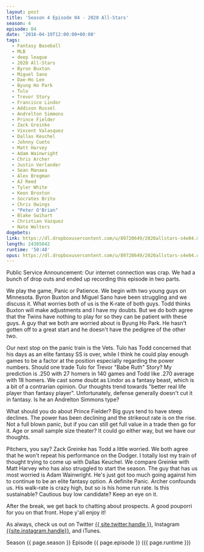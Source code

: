 ```yaml
---
layout: post
title: 'Season 4 Episode 04 - 2020 All-Stars'
season: 4
episode: 04
date: '2016-04-19T12:00:00+00:00'
tags:
  - Fantasy Baseball
  - MLB
  - deep league
  - 2020 All-Stars
  - Byron Buxton
  - Miguel Sano
  - Dae-Ho Lee
  - Byung Ho Park
  - Tulo
  - Trevor Story
  - Francisco Lindor
  - Addison Russel
  - Andrelton Simmons
  - Prince Fielder
  - Zack Greinke
  - Vincent Valasquez
  - Dallas Keuchel
  - Johnny Cueto
  - Matt Harvey
  - Adam Wainwright
  - Chris Archer
  - Justin Verlander
  - Sean Manaea
  - Alex Bregman
  - AJ Reed
  - Tyler White
  - Keon Broxton
  - Socrates Brito
  - Chris Owings
  - "Peter O'Brian"
  - Blake Swihart
  - Christian Vazquez
  - Nate Wolters
dogebets:
link: https://dl.dropboxusercontent.com/u/89720649/2020allstars-s4e04.mp3
length: 24385042
runtime: '50:48'
opus: https://dl.dropboxusercontent.com/u/89720649/2020allstars-s4e04.opus
---
```

Public Service Announcement:  Our internet connection was crap.  We had a bunch of drop outs and ended up recording this episode in two parts.  

We play the game, Panic or Patience.  We begin with two young guys on Minnesota.  Byron Buxton and Miguel Sano have been struggling and we discuss it.  What worries both of us is the K-rate of both guys.  Todd thinks Buxton will make adjustments and I have my doubts.  But we do both agree that the Twins have nothing to play for so they can be patient with these guys.  A guy that we both are worried about is Byung Ho Park.  He hasn't gotten off to a great start and he doesn't have the pedigree of the other two.  

Our next stop on the panic train is the Vets.  Tulo has Todd concerned that his days as an elite fantasy SS is over, while I think he could play enough games to be a factor at the position especially regarding the power numbers.  Should one trade Tulo for Trevor "Babe Ruth" Story?  My prediction is .250 with 27 homers in 140 games and Todd like .270 average with 18 homers.  We cast some doubt as Lindor as a fantasy beast, which is a bit of a contrarian opinion.  Our thoughts trend towards "better real life player than fantasy player".  Unfortunately, defense generally doesn't cut it in fantasy.  Is he an Andrelton Simmons type?  

What should you do about Prince Fielder?  Big guys tend to have steep declines.  The power has been declining and the strikeout rate is on the rise.  Not a full blown panic, but if you can still get full value in a trade then go for it.  Age or small sample size theater?  It could go either way, but we have our thoughts.  

Pitchers, you say?  Zack Greinke has Todd a little worried.  We both agree that he won't repeat his performance on the Dodger.  I totally lost my train of thought trying to come up with Dallas Keuchel.  We compare Greinke with Matt Harvey who has also struggled to start the season.  The guy that has us most worried is Adam Wainwright.  He's just got too much going against him to continue to be an elite fantasy option.  A definite Panic.  Archer confounds us.  His walk-rate is crazy high, but so is his home run rate.  Is this sustainable?  Cautious buy low candidate?  Keep an eye on it.  

After the break, we get back to chatting about prospects.  A good pouporri for you on that front.  Hope y'all enjoy it!  

As always, check us out on Twitter [{{ site.twitter.handle }}]({{site.twitter.url}}), Instagram [{{site.instagram.handle}}]({{site.instagram.url}}), and iTunes.  

Season {{ page.season }} Episode {{ page.episode }} ({{ page.runtime }})  
